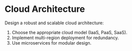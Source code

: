 # Cloud Architecture

Design a robust and scalable cloud architecture:
1. Choose the appropriate cloud model (IaaS, PaaS, SaaS).
2. Implement multi-region deployment for redundancy.
3. Use microservices for modular design.
